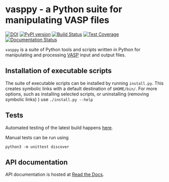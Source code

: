 # vasppy - a Python suite for manipulating VASP files

[![DOI](https://zenodo.org/badge/17946870.svg)](https://zenodo.org/badge/latestdoi/17946870)
[![PyPI version](https://badge.fury.io/py/vasppy.svg)](https://badge.fury.io/py/vasppy)
[![Build Status](https://travis-ci.org/bjmorgan/vasppy.svg?branch=master)](https://travis-ci.org/bjmorgan/vasppy)
[![Test Coverage](https://codeclimate.com/github/bjmorgan/vasppy/badges/coverage.svg)](https://codeclimate.com/github/bjmorgan/vasppy/coverage)
[![Documentation Status](https://readthedocs.org/projects/vasppy/badge/?version=latest)](http://vasppy.readthedocs.io/en/latest/?badge=latest)

`vasppy` is a suite of Python tools and scripts written in Python for manipulating and processing [VASP](https://www.vasp.at/) input and output files.

## Installation of executable scripts

The suite of executable scripts can be installed by running `install.py`. This creates symbolic links with a default destination of `$HOME/bin/`. For more options, such as installing selected scripts, or uninstalling (removing symbolic links) ) use `./install.py --help`

## Tests

Automated testing of the latest build happens [here](https://travis-ci.org/bjmorgan/vasppy).

Manual tests can be run using
```
python3 -m unittest discover
```

## API documentation

API documentation is hosted at [Read the Docs](http://vasppy.readthedocs.io/en/latest/).
